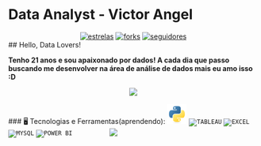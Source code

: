 <h1> Data Analyst - Victor Angel </h1>

<div align="center">
  <a href="https://github.com/FooxKillaz?tab=repositories">
    <img alt="estrelas" title="Total de Estrelas Github" src="https://custom-icon-badges.herokuapp.com/badge/dynamic/json?logo=star&color=7c007c&labelColor=640464&label=Stars&style=for-the-badge&query=%24.stars&url=https://api.github-star-counter.workers.dev/user/FooxKillaz"/></a>
  <a href="https://github.com/YauhenKavalchuk?tab=repositories&sort=stargazers">
    <img alt="forks" title="Total de Forks Github" src="https://custom-icon-badges.herokuapp.com/badge/dynamic/json?logo=fork&color=55960c&labelColor=488207&label=Forks&style=for-the-badge&query=%24.forks&url=https://api.github-star-counter.workers.dev/user/FooxKillaz"/></a>
  <a href="https://github.com/FooxKillaz">
    <img alt="seguidores" title="Follow me on Github" src="https://custom-icon-badges.herokuapp.com/github/followers/FooxKillaz?color=236ad3&labelColor=1155ba&style=for-the-badge&logo=person-add&label=Follow&logoColor=white"/></a>
</div>
## Hello, Data Lovers!

<strong> Tenho 21 anos e sou apaixonado por dados! A cada dia que passo buscando me desenvolver na área de análise de dados mais eu amo isso :D </strong>

<p align="center">
  <img src="https://media1.giphy.com/media/eLvUXqCY7w5sqHM8Eo/giphy.gif?cid=ecf05e47haig300e4mn75qil3incpyn77fq2oxndweqzxwgq&ep=v1_gifs_search&rid=giphy.gif&ct=g" width="350">
</p>
### 🖥️ Tecnologias e Ferramentas(aprendendo):
<img width="300px" align="right" src="https://i.ibb.co/zbTM5w7/photo-2021-12-23-11-04-06-removebg-preview-1.png">
<code><img width="40px" src="https://raw.githubusercontent.com/devicons/devicon/master/icons/python/python-original.svg" title = "PYTHON"/></code>
<code><img width="40px" src="https://raw.githubusercontent.com/get-icon/geticon/master/icons/tableau-icon.svg" title = "TABLEAU"/></code>
<code><img width="40px"src="https://camo.githubusercontent.com/ffea726e7de217e274b7163aa2fb6ca29e9bb7d680521f84dafc41fabdada54c/68747470733a2f2f692e6c6f6c692e6e65742f323032312f31312f32332f6c4b587842316643774c6376485a4d2e706e67" title = "EXCEL"/></code>
<code><img width="40px" src="https://cdn.jsdelivr.net/gh/devicons/devicon/icons/mysql/mysql-original.svg" title = "MYSQL"/></code>
<code><img width="40px" src="https://github.com/microsoft/PowerBI-Icons/blob/main/SVG/Power-BI.svg" title = "POWER BI"/></code>


        


</p>

